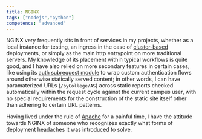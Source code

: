 ```yaml
---
title: NGINX
tags: ["nodejs","python"]
competence: "advanced"
---
```


NGINX very frequently sits in front of services in my projects, whether as a local instance for testing, an ingress in the case of [cluster-based](/technologies/docker) deployments, or simply as the main http entrypoint on more traditional servers. My knowledge of its placement within typical workflows is quite good, and I have also relied on more secondary features in certain cases, like using its [auth subrequest module](http://www.nginx.org/en/docs/http/ngx_http_auth_request_module.html#auth_request) to wrap custom authentication flows around otherwise statically served content; in other words, I can have paramaterized URLs (`/byCollege/AS`) across static reports checked automatically within the request cycle against the current campus user, with no special requirements for the construction of the static site itself other than adhering to certain URL patterns.

Having lived under the rule of [Apache](/technologies/legacy) for a painful time, I have the attitude towards NGINX of someone who recognizes exactly what forms of deployment headaches it was introduced to solve. 